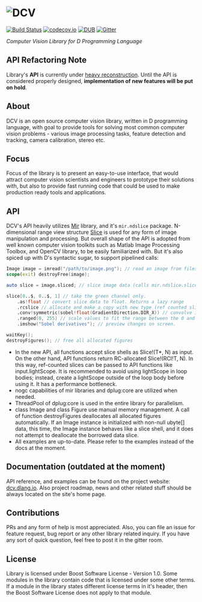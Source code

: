 # ![DCV](https://github.com/libmir/dcv/raw/gh-pages/images/dcv_logo.png)

[![Build Status](https://travis-ci.org/libmir/dcv.svg?branch=master)](https://travis-ci.org/libmir/dcv) 
[![codecov.io](https://codecov.io/github/libmir/dcv/coverage.svg?branch=master)](https://codecov.io/github/libmir/dcv?branch=master) 
[![DUB](https://img.shields.io/dub/v/dcv.svg)](http://code.dlang.org/packages/dcv) 
[![Gitter](https://img.shields.io/gitter/room/libmir/public.svg)](https://gitter.im/libmir/public) 

*Computer Vision Library for D Programming Language*

## API Refactoring Note

Library's **API** is currently under [heavy reconstruction](https://github.com/libmir/dcv/issues/87). Until the API is considered properly designed, **implementation of new features will be put on hold**.

## About

DCV is an open source computer vision library, written in D programming language, with goal to provide tools for solving most common computer vision problems - various image processing tasks, feature detection and tracking, camera calibration, stereo etc.

## Focus

Focus of the library is to present an easy-to-use interface, that would attract computer vision scientists and engineers to prototype their solutions with, but also to provide fast running code that could be used to make production ready tools and applications.

## API

DCV's API heavily utilizes [Mir](https://github.com/libmir/mir) library, and it's `mir.ndslice` package. N-dimensional range view 
structure [Slice](https://github.com/libmir/mir/blob/master/source/mir/ndslice/slice.d) is used for any form of image manipulation 
and processing. But overall shape of the API is adopted from well known computer vision toolkits such as Matlab Image Processing 
Toolbox, and OpenCV library, to be easily familiarized with. But it's also spiced up with D's syntactic sugar, to support pipelined calls:

```d
Image image = imread("/path/to/image.png"); // read an image from filesystem.
scope(exit) destroyFree(image);

auto slice = image.sliced; // slice image data (calls mir.ndslice.slice.sliced on image data)

slice[0..$, 0..$, 1] // take the green channel only.
    .as!float // convert slice data to float. Returns a lazy range
    .rcslice // allocate and make a copy with new type (ref counted slice)
    .conv!symmetric(sobel!float(GradientDirection.DIR_X)) // convolve image with horizontal Sobel kernel.
    .ranged(0, 255) // scale values to fit the range between the 0 and 255
    .imshow("Sobel derivatives"); // preview changes on screen.

waitKey();
destroyFigures(); // free all allocated figures
```
- In the new API, all functions accept slice shells as Slice!(T*, N) as input. On the other hand, API functions return RC-allocated Slice!(RCI!T, N). In this way, ref-counted slices can be passed to API functions like input.lightScope. It is recommended to avoid using lightScope in loop bodies; instead, create a lightScope outside of the loop body before using it. It has a performance bottleneck.
- nogc capabilities of mir libraries and dplug:core are utilized when needed.
- ThreadPool of dplug:core is used in the entire library for parallelism.
- class Image and class Figure use manual memory management. A call of function destroyFigures deallocates all allocated figures automatically. If an Image instance is initialized with non-null ubyte[] data, this time, the Image instance behaves like a slice shell, and it does not attempt to deallocate the borrowed data slice.
- All examples are up-to-date. Please refer to the examples instead of the docs at the moment.

## Documentation (outdated at the moment)

API reference, and examples can be found on the project website: [dcv.dlang.io](http://dcv.dlang.io/). Also project roadmap, news and other related stuff should be always located on the site's home page.

## Contributions
PRs and any form of help is most appreciated. Also, you can file an issue for feature request, bug report or any other library related inquiry. If you have any sort of quick question, feel free to post it in the gitter room.

## License
Library is licensed under Boost Software License - Version 1.0. Some modules in the library contain code that is licensed under some other terms. If a module in the library states different license terms in it's header, then the Boost Software License does not apply to that module.
